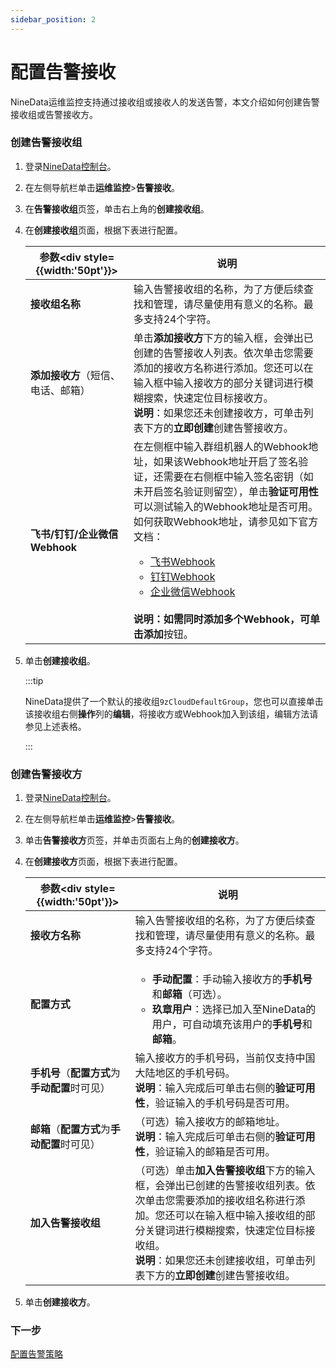 ```yaml
---
sidebar_position: 2
---
```




# 配置告警接收

NineData运维监控支持通过接收组或接收人的发送告警，本文介绍如何创建告警接收组或告警接收方。

### 创建告警接收组

1. 登录[NineData控制台](https://console.9z.cloud)。

2. 在左侧导航栏单击**运维监控**>**告警接收**。

3. 在**告警接收组**页签，单击右上角的**创建接收组**。

4. 在**创建接收组**页面，根据下表进行配置。

   | 参数<div style={{width:'50pt'}}></div> | 说明                                                         |
   | -------------------------------------- | ------------------------------------------------------------ |
   | **接收组名称**                         | 输入告警接收组的名称，为了方便后续查找和管理，请尽量使用有意义的名称。最多支持24个字符。 |
   | **添加接收方**（短信、电话、邮箱）     | 单击**添加接收方**下方的输入框，会弹出已创建的告警接收人列表。依次单击您需要添加的接收方名称进行添加。您还可以在输入框中输入接收方的部分关键词进行模糊搜索，快速定位目标接收方。<br />**说明**：如果您还未创建接收方，可单击列表下方的**立即创建**创建告警接收方。 |
   | **飞书/钉钉/企业微信 Webhook**         | 在左侧框中输入群组机器人的Webhook地址，如果该Webhook地址开启了签名验证，还需要在右侧框中输入签名密钥（如未开启签名验证则留空），单击**验证可用性**可以测试输入的Webhook地址是否可用。<br />如何获取Webhook地址，请参见如下官方文档：<ul><li>[飞书Webhook](https://www.feishu.cn/hc/zh-CN/articles/244506653275)</li><li>[钉钉Webhook](https://help.aliyun.com/document_detail/251838.htm)</li><li>[企业微信Webhook](https://open.work.weixin.qq.com/help2/pc/14931)</li></ul><br />**说明：**如需同时添加多个Webhook，可单击**添加**按钮。 |

5. 单击**创建接收组**。

   :::tip
   
   NineData提供了一个默认的接收组`9zCloudDefaultGroup`，您也可以直接单击该接收组右侧**操作**列的**编辑**，将接收方或Webhook加入到该组，编辑方法请参见上述表格。
   
   :::

### <span id="receiver">创建告警接收方</span>

1. 登录[NineData控制台](https://console.9z.cloud)。

2. 在左侧导航栏单击**运维监控**>**告警接收**。

3. 单击**告警接收方**页签，并单击页面右上角的**创建接收方**。

4. 在**创建接收方**页面，根据下表进行配置。

   | 参数<div style={{width:'50pt'}}></div>         | 说明                                                         |
   | ---------------------------------------------- | ------------------------------------------------------------ |
   | **接收方名称**                                 | 输入告警接收组的名称，为了方便后续查找和管理，请尽量使用有意义的名称。最多支持24个字符。 |
   | **配置方式**                                   | <ul><li>**手动配置**：手动输入接收方的**手机号**和**邮箱**（可选）。</li><li>**玖章用户**：选择已加入至NineData的用户，可自动填充该用户的**手机号**和**邮箱**。</li></ul> |
   | **手机号**（**配置方式**为**手动配置**时可见） | 输入接收方的手机号码，当前仅支持中国大陆地区的手机号码。<br />**说明**：输入完成后可单击右侧的**验证可用性**，验证输入的手机号码是否可用。 |
   | **邮箱**（**配置方式**为**手动配置**时可见）   | （可选）输入接收方的邮箱地址。<br />**说明**：输入完成后可单击右侧的**验证可用性**，验证输入的邮箱是否可用。 |
   | **加入告警接收组**                             | （可选）单击**加入告警接收组**下方的输入框，会弹出已创建的告警接收组列表。依次单击您需要添加的接收组名称进行添加。您还可以在输入框中输入接收组的部分关键词进行模糊搜索，快速定位目标接收组。<br />**说明**：如果您还未创建接收组，可单击列表下方的**立即创建**创建告警接收组。 |

5. 单击**创建接收方**。

### 下一步

[配置告警策略](alart_rule.md)